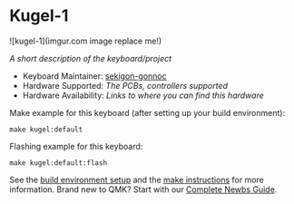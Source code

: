 # Kugel-1

![kugel-1](imgur.com image replace me!)

*A short description of the keyboard/project*

* Keyboard Maintainer: [sekigon-gonnoc](https://github.com/yourusername)
* Hardware Supported: *The PCBs, controllers supported*
* Hardware Availability: *Links to where you can find this hardware*

Make example for this keyboard (after setting up your build environment):

    make kugel:default

Flashing example for this keyboard:

    make kugel:default:flash

See the [build environment setup](https://docs.qmk.fm/#/getting_started_build_tools) and the [make instructions](https://docs.qmk.fm/#/getting_started_make_guide) for more information. Brand new to QMK? Start with our [Complete Newbs Guide](https://docs.qmk.fm/#/newbs).
